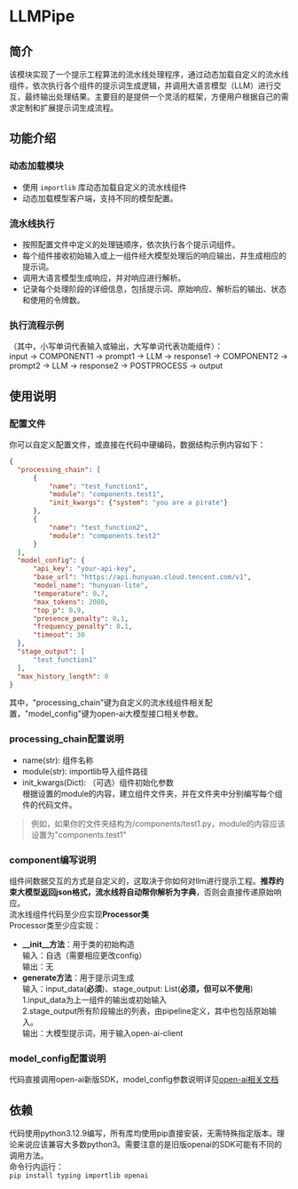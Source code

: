 # LLMPipe

## 简介
该模块实现了一个提示工程算法的流水线处理程序，通过动态加载自定义的流水线组件，依次执行各个组件的提示词生成逻辑，并调用大语言模型（LLM）进行交互，最终输出处理结果。主要目的是提供一个灵活的框架，方便用户根据自己的需求定制和扩展提示词生成流程。

## 功能介绍
### 动态加载模块
- 使用 `importlib` 库动态加载自定义的流水线组件
- 动态加载模型客户端，支持不同的模型配置。

### 流水线执行
- 按照配置文件中定义的处理链顺序，依次执行各个提示词组件。
- 每个组件接收初始输入或上一组件经大模型处理后的响应输出，并生成相应的提示词。
- 调用大语言模型生成响应，并对响应进行解析。
- 记录每个处理阶段的详细信息，包括提示词、原始响应、解析后的输出、状态和使用的令牌数。

### 执行流程示例
（其中，小写单词代表输入或输出，大写单词代表功能组件）：<br>
input -> COMPONENT1 -> prompt1 -> LLM -> response1 ->
COMPONENT2 -> prompt2 -> LLM -> response2 -> POSTPROCESS -> output

## 使用说明
### 配置文件
你可以自定义配置文件，或直接在代码中硬编码，数据结构示例内容如下：
```json
{
  "processing_chain": [
      {
          "name": "test_function1",
          "module": "components.test1",
          "init_kwargs": {"system": "you are a pirate"}
      },
      {
          "name": "test_function2",
          "module": "components.test2"
      }
  ],
  "model_config": {
      "api_key": "your-api-key",
      "base_url": "https://api.hunyuan.cloud.tencent.com/v1",
      "model_name": "hunyuan-lite",
      "temperature": 0.7,
      "max_tokens": 2000,
      "top_p": 0.9,
      "presence_penalty": 0.1,
      "frequency_penalty": 0.1,
      "timeout": 30
  },
  "stage_output": [
      "test_function1"
  ],
  "max_history_length": 0
}
```
其中，"processing_chain"键为自定义的流水线组件相关配置，"model_config"键为open-ai大模型接口相关参数。

### processing_chain配置说明
- name(str): 组件名称
- module(str): importlib导入组件路径
- init_kwargs(Dict): （可选）组件初始化参数<br>
根据设置的module的内容，建立组件文件夹，并在文件夹中分别编写每个组件的代码文件。
> 例如，如果你的文件夹结构为/components/test1.py，module的内容应该设置为"components.test1"

### component编写说明
组件间数据交互的方式是自定义的，这取决于你如何对llm进行提示工程。**推荐约束大模型返回json格式，流水线将自动帮你解析为字典**，否则会直接传递原始响应。<br>
流水线组件代码至少应实现**Processor类**<br>
Processor类至少应实现：<br>
- **__init__方法**：用于类的初始构造<br>
输入：自选（需要相应更改config）<br>
输出：无
- **generate方法**：用于提示词生成<br>
输入：input_data(**必须**)、stage_output: List<Dict>(**必须，但可以不使用**)<br>
1.input_data为上一组件的输出或初始输入<br>
2.stage_output所有阶段输出的列表，由pipeline定义，其中也包括原始输入。<br>
输出：大模型提示词，用于输入open-ai-client<br>

### model_config配置说明
代码直接调用open-ai新版SDK，model_config参数说明详见[open-ai相关文档](https://www.openaidoc.com.cn/)

## 依赖
代码使用python3.12.9编写，所有库均使用pip直接安装，无需特殊指定版本。理论来说应该兼容大多数python3。需要注意的是旧版openai的SDK可能有不同的调用方法。<br>
命令行内运行：<br>
`pip install typing importlib openai`<br>
